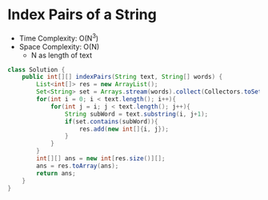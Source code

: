 # Index Pairs of a String

- Time Complexity: O(N<sup>3</sup>)
- Space Complexity: O(N)
  - N as length of text

```java
class Solution {
    public int[][] indexPairs(String text, String[] words) {
        List<int[]> res = new ArrayList();
        Set<String> set = Arrays.stream(words).collect(Collectors.toSet());
        for(int i = 0; i < text.length(); i++){
            for(int j = i; j < text.length(); j++){
                String subWord = text.substring(i, j+1);
                if(set.contains(subWord)){
                    res.add(new int[]{i, j});
                }
            }
        }
        int[][] ans = new int[res.size()][];
        ans = res.toArray(ans);
        return ans;
    }
}
```
